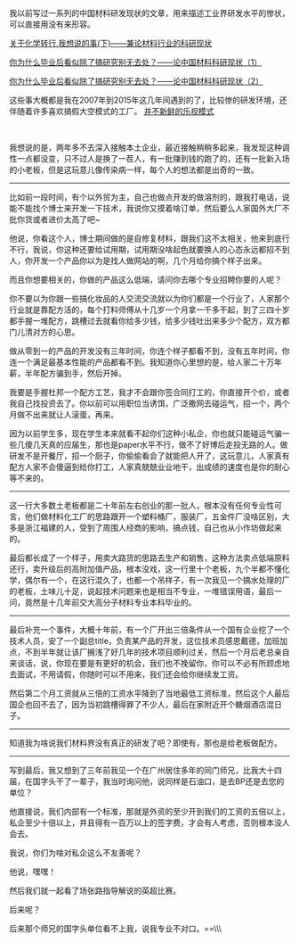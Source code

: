 <p>我以前写过一系列的中国材料研发现状的文章，用来描述工业界研发水平的惨状，可以直接用没有来形容。</p><p><a href="https://zhuanlan.zhihu.com/p/24495037" class="internal">关于化学转行,我想说的事(下)——兼论材料行业的科研现状</a></p><p><a href="https://zhuanlan.zhihu.com/p/24502336" class="internal">你为什么毕业后看似除了搞研究别无去处？——论中国材料科研现状（1）</a></p><p><a href="https://zhuanlan.zhihu.com/p/24509599" class="internal">你为什么毕业后看似除了搞研究别无去处？——论中国材料科研现状（2）</a></p><p>这些事大概都是我在2007年到2015年这几年间遇到的了，比较惨的研发环境，还伴随着许多喜欢搞假大空模式的工厂。    <a href="https://zhuanlan.zhihu.com/p/24634308" class="internal">并不新鲜的乐视模式</a></p><p class="ztext-empty-paragraph"><br/></p><p>我想说的是，两年多不去深入接触本土企业，最近接触稍稍多起来，我发现这种调性一点都没变，只不过人是换了一茬人，有一批赚到钱的跑了的，还有一批新入场的小老板，但是这玩意儿像传染病一样，每个人的想法都是出奇的一致。</p><hr/><p>比如前一段时间，有个以外贸为主，自己也做点开发的做溶剂的，跟我打电话，说能不能找个博士来开发一下技术，我说你又摸着啥订单，然后要么人家国外大厂不批你货或者进价太高了吧~</p><p>他说，你看这个人，博士期间做的是自修复材料，跟我们这不太相关，他来到底行不行，我说，你这种还要给试用期，试用期没啥起色就要换人的心态永远都招不到人，你开发一个产品你以为是找人做网站的啊，几个月给你搞个样子出来。</p><p>而且你想要相关的，你做的产品这么低端，请问你去哪个专业招聘你要的人呢？</p><p>你不要以为你跟一些搞化妆品的人交流交流就以为你们都是一个行业了，人家那个行业就是靠配方活的，每个打料师傅从十几岁一个月拿一千多干起，到了三四十岁都手握一堆配方，跳槽过去就看你给多少钱，给多少钱吐出来多少个配方，双方都门儿清对方的心思。</p><p>做从零到一的产品的开发没有三年时间，你连个样子都看不到，没有五年时间，你连一个满足最基本性能的产品都看不到。我知道你心里想的是，给人家二十万年薪，半年配方骗到手，然后开掉。</p><p>我要是手握杜邦一个配方工艺，我才不会跟你签合同打工的，你直接开个价，或者我自己找投资去了。你以前可以用职位当诱饵，广泛撒网去碰运气，招一个，两个月做不出来就让人滚蛋，再来。</p><p>因为以前学生多，现在学生本来就看不起你们这种小私企，你也就只能碰运气骗一些几傻几天真的应届生，那也是paper水平不行，做不了好博后走投无路的人。做研发不是开餐厅，招一个厨子，你偷偷看会了就能把人开了，这玩意儿，人家真有配方人家不会傻逼到给你打工，人家真兢兢业业地干，出成绩的速度也是你的耐心等不来的。</p><hr/><p>这一行大多数土老板都是二十年前左右创业的那一批人，根本没有任何专业性可言，他们做材料化工厂的思路跟开一个塑料桶厂，服装厂，五金件厂没啥区别，大多是浙江福建的人，受到了周围人经商的影响，搞点钱，自己也从小作坊做起来的。</p><p>最后都长成了一个样子，用卖大路货的思路去生产和销售，这种方法卖点低端原料还行，卖升级后的高附加值产品，根本没戏，这一行里十个老板，九个半都不懂化学，偶尔有一个，在这行混久了，也都一个吊样子，有一次我见一个搞水处理的厂的老板，土味儿十足，说起技术问题来也是相当不专业，一堆错误用语，最后一问，竟然是十几年前交大高分子材料专业本科毕业的。</p><hr/><p>最后补充一个事件，大概十年前，有一个厂开出三倍条件从一个国有企业挖了一个技术人员，安了一个副总title，负责某产品的开发，这位技术员感恩戴德，加班加点，不到半年就让该厂搁浅了好几年的技术项目顺利过关，然后一个月后老总亲自来谈话，说，你现在要是有更好的机会，我们也不挽留你，你可以不必有所顾虑地去面试，不用请假，你随时可以不用来，我们还会给你继续发工资。</p><p>然后第二个月工资就从三倍的工资水平降到了当地最低工资标准，然后这个人最后国企也回不去了，因为当初跳槽得罪了不少人，最后在家附近开个糖烟酒店混日子。</p><hr/><p>知道我为啥说我们材料界没有真正的研发了吧？即使有，那也是给老板做配方。</p><hr/><p>写到最后，我又想到了三年前我见一个在广州居住多年的同门师兄，比我大十四届，在国字头干了一辈子，我当时询问他，说同样是石油口，是去BP还是去您的单位？</p><p>他直接说，我们内部有一个标准，那就是外资的至少开到我们的工资的五倍以上，私企至少十倍以上，并且得有一百万以上的签字费，才会有人考虑，否则根本没人会去。</p><p>我说，你们为啥对私企这么不友善呢？</p><p>他说，嘿嘿！</p><p>然后我们就一起看了场张路指导解说的英超比赛。</p><p>后来呢？</p><p>后来那个师兄的国字头单位看不上我，说我专业不对口。==\\\</p><p></p>